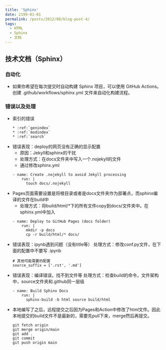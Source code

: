 ```yaml
---
title: 'Sphinx'
date: 2199-01-01
permalink: /posts/2012/08/blog-post-4/
tags:
  - HTML
  - Sphinx
  - 文档
---
```


## 技术文档（Sphinx）

### 自动化
* 如果你希望在每次提交时自动构建 Sphinx 项目，可以使用 GitHub Actions。创建 .github/workflows/sphinx.yml 文件来自动化构建流程。

### 错误以及处理
* 索引的错误
    ```
    * :ref:`genindex`
    * :ref:`modindex`
    * :ref:`search`
    ```
* 错误表现：deploy的网页没有正确的显示配置
    - 原因：Jekyll和sphinx的干扰
    - 处理方式：在docs文件夹中写入一个.nojekyll的文件
    - 通过修改sphinx.yml
    ```
    - name: Create .nojekyll to avoid Jekyll processing
        run: |
          touch docs/.nojekyll
    ```
* Pages页面需要设置是将根目录或者是docs文件夹作为部署点，而sphinx编译的文件在build中
    - 处理方式：将build/html/*下的所有文件copy到docs/文件夹中。在sphinx.yml中加入
    ```
    - name: Deploy to GitHub Pages (docs folder)
        run: |
          mkdir -p docs
          cp -r build/html/* docs/
    ```
* 错误表现：ipynb遇到问题（没有title等）
    处理方式：修改conf.py文件，在下面的配置中不要写 .ipynb
    ```
    # 其他可能需要的配置
    source_suffix = ['.rst', '.md']
    ```
* 错误表现：编译错误，找不到文件等
    处理方式：检查build的命令，文件架构中，source文件夹和.github同一层级
    ```
    - name: Build Sphinx Docs
        run: |
          sphinx-build -b html source build/html
    ```
* 本地编写了之后，远程提交之后因为Pages和Action中修改了html文件。因此本地提交的build文件不是最新的，需要先pull下来，merge然后再提交。
    ```
    git fetch origin 
    git merge origin/main  
    git add .                 
    git commit
    git push origin main  
    ```